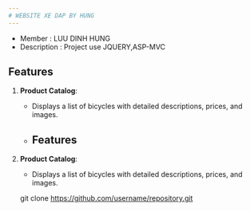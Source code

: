 ```yaml
---
# WEBSITE XE DAP BY HUNG
---
```

* Member : LUU DINH HUNG
* Description : Project use JQUERY,ASP-MVC 
## Features
1. **Product Catalog**: 
   - Displays a list of bicycles with detailed descriptions, prices, and images.
   - ## Features
1. **Product Catalog**: 
   - Displays a list of bicycles with detailed descriptions, prices, and images.


   git clone https://github.com/username/repository.git

